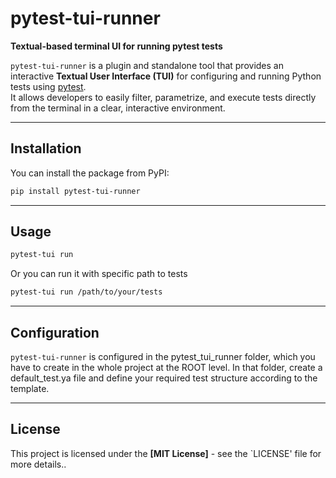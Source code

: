 # pytest-tui-runner

**Textual-based terminal UI for running pytest tests**

`pytest-tui-runner` is a plugin and standalone tool that provides an interactive **Textual User Interface (TUI)** for configuring and running Python tests using [pytest](https://pytest.org/).  
It allows developers to easily filter, parametrize, and execute tests directly from the terminal in a clear, interactive environment.

---

## Installation

You can install the package from PyPI:

```bash
pip install pytest-tui-runner
```

---


## Usage
```bash
pytest-tui run
```

Or you can run it with specific path to tests
```bash
pytest-tui run /path/to/your/tests
```

---

## Configuration

`pytest-tui-runner` is configured in the pytest_tui_runner folder, which you have to create in the whole project at the ROOT level.
In that folder, create a default_test.ya file and define your required test structure according to the template.

---

## License

This project is licensed under the **[MIT License]** - see the `LICENSE' file for more details..
